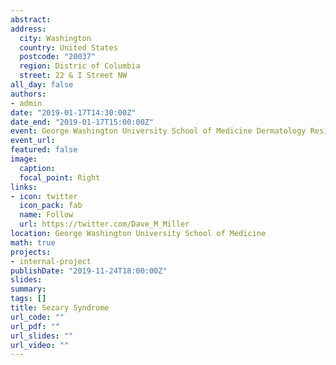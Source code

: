 ```yaml
---
abstract: 
address: 
  city: Washington
  country: United States
  postcode: "20037"
  region: Distric of Columbia
  street: 22 & I Street NW
all_day: false
authors: 
- admin
date: "2019-01-17T14:30:00Z"
date_end: "2019-01-17T15:00:00Z"
event: George Washington University School of Medicine Dermatology Resident Lecture
event_url: 
featured: false
image:
  caption: 
  focal_point: Right
links:
- icon: twitter
  icon_pack: fab
  name: Follow
  url: https://twitter.com/Dave_M_Miller
location: George Washington University School of Medicine
math: true
projects:
- internal-project
publishDate: "2019-11-24T18:00:00Z"
slides: 
summary: 
tags: []
title: Sezary Syndrome
url_code: ""
url_pdf: ""
url_slides: ""
url_video: ""
---
```

